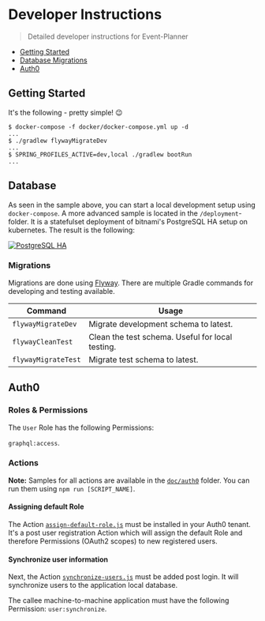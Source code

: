 # Developer Instructions

> Detailed developer instructions for Event-Planner

- [Getting Started](#getting-started)
- [Database Migrations](#database-migrations)
- [Auth0](#auth0)

## Getting Started

It's the following - pretty simple! 😉

```shell
$ docker-compose -f docker/docker-compose.yml up -d
...
$ ./gradlew flywayMigrateDev
...
$ SPRING_PROFILES_ACTIVE=dev,local ./gradlew bootRun
...
```

## Database

As seen in the sample above, you can start a local development setup using `docker-compose`. A more
advanced sample is located in the `/deployment`-folder. It is a statefulset deployment of bitnami's
PostgreSQL HA setup on kubernetes. The result is the following:

[![PostgreSQL HA](http://www.plantuml.com/plantuml/uml/VP3H2i8m34NVynN5zu7jtlsNcCOXrgMktK34VpVjwXG4-r1kSW-tQP2oJ6PEF1bC1Ya31PczeN3cCPVUn3U0KJoRNHoYI30ABsVYNN7JGa1oZJ8M_4ruZa7kLsrLI4k0Y7J1eQH8oiF4wQP96JEVvf1OmGSOFTzX6zZjQmxPFuXT4VS7SIlIGsKyPZnYAXCjxG5_jB-MRPRxjLopUdW2wF9CrntgIdHfcmQzQb7Ne5Sjz2-RT1-fiv5TQPs5N9CEg6-oXnS0)](https://github.com/bbortt/event-planner/blob/release/doc/postgresql_on_k8s.puml)

### Migrations

Migrations are done using [Flyway](https://flywaydb.org/). There are multiple Gradle commands for
developing and testing available.

| Command             | Usage                                            |
| ------------------- | ------------------------------------------------ |
| `flywayMigrateDev`  | Migrate development schema to latest.            |
| `flywayCleanTest`   | Clean the test schema. Useful for local testing. |
| `flywayMigrateTest` | Migrate test schema to latest.                   |

## Auth0

### Roles & Permissions

The `User` Role has the following Permissions:

`graphql:access`.

### Actions

**Note:** Samples for all actions are available in
the [`doc/auth0`](https://github.com/bbortt/event-planner/blob/release/doc/auth0) folder. You can
run them using `npm run [SCRIPT_NAME]`.

#### Assigning default Role

The
Action [`assign-default-role.js`](https://github.com/bbortt/event-planner/blob/release/doc/auth0/assign-default-role.js)
must be installed in your Auth0 tenant. It's a post user registration Action which will assign the
default Role and therefore Permissions (OAuth2 scopes) to new registered users.

#### Synchronize user information

Next, the
Action [`synchronize-users.js`](https://github.com/bbortt/event-planner/blob/release/doc/auth0/synchronize-users.js)
must be added post login. It will synchronize users to the application local database.

The callee machine-to-machine application must have the following Permission: `user:synchronize`.
